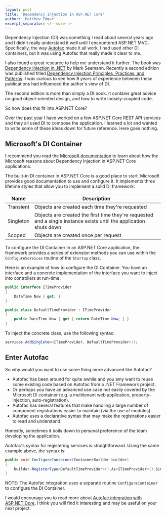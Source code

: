 ```yaml
---
layout: post
title: 'Dependency Injection in ASP.NET Core'
author: 'Matthew Edgar'
excerpt_separator: <!--more-->
---
```


Dependency Injection (DI) was something I read about several years ago and I didn't really understand it well until I encountered ASP\.NET MVC. Specifically, the way [Autofac][autofac] made it all work. I had used other DI containers, but it was using Autofac that really made it clear to me.

<!--more-->

I also found a great resource to help me understand it further. The book was [Dependency Injection in .NET][dibook] by Mark Seemann. Recently a second edition was published titled [Dependency Injection Principles, Practices, and Patterns][dibook2]. I was curious to see how 8 years of experience between these publications had influenced the author's view of DI.

The second edition is more than simply a DI book. It contains great advice on good object-oriented design, and how to write loosely-coupled code.

So how does this fit into ASP.NET Core?

Over the past year I have worked on a few ASP.NET Core REST API services and they all used DI to compose the application. I learned a lot and wanted to write some of these ideas down for future reference. Here goes nothing.

## Microsoft's DI Container

I recommend you read the [Microsoft documentation][ms-di] to learn about how the Microsoft reasons about Dependency Injection
in ASP.NET Core applications.

The built-in DI container in ASP.NET Core is a good place to start. Microsoft provides good documentation
to use and configure it. It implements three lifetime styles that allow you to implement a solid DI framework:

| Name      | Description                                                                                                        |
| --------- | ------------------------------------------------------------------------------------------------------------------ |
| Transient | Objects are created each time they're requested                                                                    |
| Singleton | Objects are created the first time they're requested and a single instance exists until the application shuts down |
| Scoped    | Objects are created once per request                                                                               |

To configure the DI Container in an ASP.NET Core application, the framework provides a series of extension methods you can use
within the `ConfigureServices` routine of the `Startup` class.

Here is an example of how to configure the DI Container. You have an interface and a concrete implementation of the interface you want to inject
into controllers at run-time:

```csharp
public interface ITimeProvider
{
    DateTime Now { get; }
}

public class DefaultTimeProvider : ITimeProvider
{
    public DateTime Now { get { return DateTime.Now; } }
}
```

To inject the concrete class, use the following syntax:

```csharp
services.AddSingleton<ITimeProvider, DefaultTimeProvider>();
```

## Enter Autofac

So why would you want to use some thing more advanced like Autofac?

- Autofac has been around for quite awhile and you amy want to reuse some existing code based on Autofac from a .NET Framework project.
- Or perhaps you have an advanced use case not easily covered by the Microsoft DI container (e.g. a multitenant
  web application, property-injection, auto-registration).
- Autofac has several features that make handling a large number of component registrations easier to maintain (via the use of modules)
- Autofac uses a declarative syntax that may make the registrations easier to read and understand.

Honestly, sometimes it boils down to personal preference of the team developing the application.

Autofac's syntax for registering services is straightforward. Using the same example above, the syntax
is:

```csharp
public void ConfigureContainer(ContainerBuilder builder)
{
    builder.RegisterType<DefaultTimeProvider>().As<ITimeProvider>().SingleInstance();
}
```

NOTE: The Autofac integration uses a separate routine `ConfigureContainer` to configure the DI Container.

I would encourage you to read more about [Autofac integration with ASP.NET Core][auto-asp]. I think
you will find it interesting and may be useful on your next project.

[autofac]: https://autofac.org/
[dibook]: https://www.manning.com/books/dependency-injection-in-dot-net
[dibook2]: https://www.manning.com/books/dependency-injection-principles-practices-patterns
[ms-di]: https://docs.microsoft.com/en-us/aspnet/core/fundamentals/dependency-injection
[auto-asp]: https://autofac.readthedocs.io/en/latest/integration/aspnetcore.html
